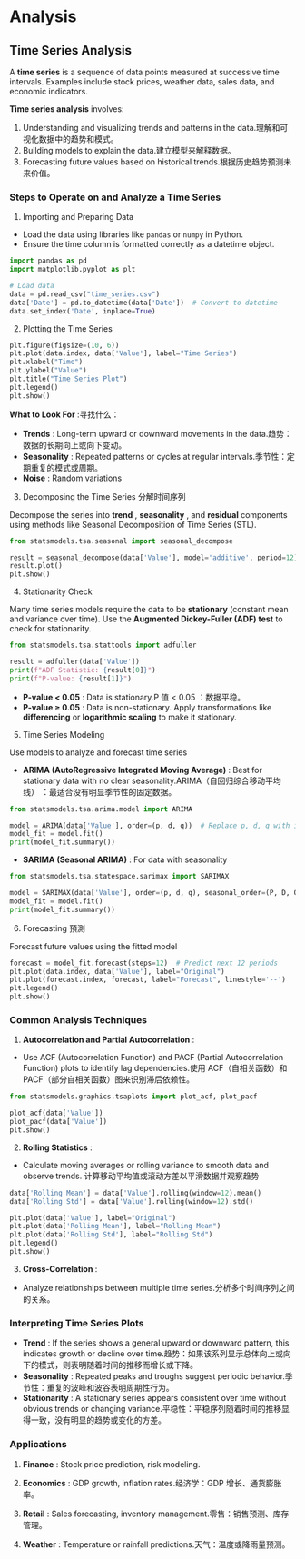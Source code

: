 # Analysis

## Time Series Analysis

A **time series** is a sequence of data points measured at successive time intervals. Examples include stock prices, weather data, sales data, and economic indicators.

**Time series analysis** involves:

1. Understanding and visualizing trends and patterns in the data.理解和可视化数据中的趋势和模式。
2. Building models to explain the data.建立模型来解释数据。
3. Forecasting future values based on historical trends.根据历史趋势预测未来价值。

### Steps to Operate on and Analyze a Time Series

1. Importing and Preparing Data

- Load the data using libraries like `pandas` or `numpy` in Python.
- Ensure the time column is formatted correctly as a datetime object.

```python
import pandas as pd
import matplotlib.pyplot as plt

# Load data
data = pd.read_csv("time_series.csv")
data['Date'] = pd.to_datetime(data['Date'])  # Convert to datetime
data.set_index('Date', inplace=True)
```

2. Plotting the Time Series

```python
plt.figure(figsize=(10, 6))
plt.plot(data.index, data['Value'], label="Time Series")
plt.xlabel("Time")
plt.ylabel("Value")
plt.title("Time Series Plot")
plt.legend()
plt.show()
```

 **What to Look For** :寻找什么：

* **Trends** : Long-term upward or downward movements in the data.趋势：数据的长期向上或向下变动。
* **Seasonality** : Repeated patterns or cycles at regular intervals.季节性：定期重复的模式或周期。
* **Noise** : Random variations

3. Decomposing the Time Series 分解时间序列

Decompose the series into  **trend** ,  **seasonality** , and **residual** components using methods like Seasonal Decomposition of Time Series (STL).

```python
from statsmodels.tsa.seasonal import seasonal_decompose

result = seasonal_decompose(data['Value'], model='additive', period=12)
result.plot()
plt.show()
```

4. Stationarity Check

Many time series models require the data to be **stationary** (constant mean and variance over time). Use the **Augmented Dickey-Fuller (ADF) test** to check for stationarity.

```python
from statsmodels.tsa.stattools import adfuller

result = adfuller(data['Value'])
print(f"ADF Statistic: {result[0]}")
print(f"P-value: {result[1]}")
```

* **P-value < 0.05** : Data is stationary.P 值 < 0.05 ：数据平稳。
* **P-value ≥ 0.05** : Data is non-stationary. Apply transformations like **differencing** or **logarithmic scaling** to make it stationary.

5. Time Series Modeling

Use models to analyze and forecast time series

- **ARIMA (AutoRegressive Integrated Moving Average)** : Best for stationary data with no clear seasonality.ARIMA（自回归综合移动平均线） ：最适合没有明显季节性的固定数据。

```python
from statsmodels.tsa.arima.model import ARIMA

model = ARIMA(data['Value'], order=(p, d, q))  # Replace p, d, q with integers
model_fit = model.fit()
print(model_fit.summary())
```

- **SARIMA (Seasonal ARIMA)** : For data with seasonality

```python
from statsmodels.tsa.statespace.sarimax import SARIMAX

model = SARIMAX(data['Value'], order=(p, d, q), seasonal_order=(P, D, Q, S))
model_fit = model.fit()
print(model_fit.summary())
```



6. Forecasting 預測

Forecast future values using the fitted model

```python
forecast = model_fit.forecast(steps=12)  # Predict next 12 periods
plt.plot(data.index, data['Value'], label="Original")
plt.plot(forecast.index, forecast, label="Forecast", linestyle='--')
plt.legend()
plt.show()
```



### **Common Analysis Techniques**

1. **Autocorrelation and Partial Autocorrelation** :

* Use ACF (Autocorrelation Function) and PACF (Partial Autocorrelation Function) plots to identify lag dependencies.使用 ACF（自相关函数）和 PACF（部分自相关函数）图来识别滞后依赖性。

```python
from statsmodels.graphics.tsaplots import plot_acf, plot_pacf

plot_acf(data['Value'])
plot_pacf(data['Value'])
plt.show()

```


2. **Rolling Statistics** :

- Calculate moving averages or rolling variance to smooth data and observe trends. 计算移动平均值或滚动方差以平滑数据并观察趋势

```python
data['Rolling Mean'] = data['Value'].rolling(window=12).mean()
data['Rolling Std'] = data['Value'].rolling(window=12).std()

plt.plot(data['Value'], label="Original")
plt.plot(data['Rolling Mean'], label="Rolling Mean")
plt.plot(data['Rolling Std'], label="Rolling Std")
plt.legend()
plt.show()
```


3. **Cross-Correlation** :

* Analyze relationships between multiple time series.分析多个时间序列之间的关系。


### Interpreting Time Series Plots


* **Trend** :
  If the series shows a general upward or downward pattern, this indicates growth or decline over time.趋势：如果该系列显示总体向上或向下的模式，则表明随着时间的推移而增长或下降。
* **Seasonality** :
  Repeated peaks and troughs suggest periodic behavior.季节性：重复的波峰和波谷表明周期性行为。
* **Stationarity** :
  A stationary series appears consistent over time without obvious trends or changing variance.平稳性：平稳序列随着时间的推移显得一致，没有明显的趋势或变化的方差。



### Applications


1. **Finance** : Stock price prediction, risk modeling.

2. **Economics** : GDP growth, inflation rates.经济学：GDP 增长、通货膨胀率。

3. **Retail** : Sales forecasting, inventory management.零售：销售预测、库存管理。

4. **Weather** : Temperature or rainfall predictions.天气：温度或降雨量预测。
